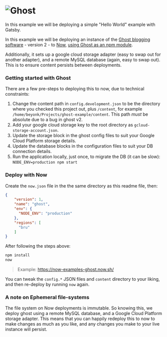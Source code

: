 # <img src="https://cloud.githubusercontent.com/assets/120485/18661790/cf942eda-7f17-11e6-9eb6-9c65bfc2abd8.png" alt="Ghost" />


In this example we will be deploying a simple "Hello World" example with Gatsby.

In this example we will be deploying an instance of the [Ghost blogging
software](https://ghost.org/) - version 2 - to [Now](https://now.sh), [using Ghost as
an npm module](https://docs.ghost.org/docs/using-ghost-as-an-npm-module).

Additionally, it sets up a google cloud storage adapter (easy to swap out for another adapter), and a remote MySQL database (again, easy to swap out). This is to ensure content persists between deployments.

### Getting started with Ghost

There are a few pre-steps to deploying this to now, due to technical constraints:

1. Change the content path in `config.development.json` to be the directory where you checked this project out, plus `/content`, for example `/home/beyonk/Projects/ghost-example/content`. This path *must* be absolute due to a bug in ghost v2.
1. Add your google cloud storage key to the root directory as `gcloud-storage-account.json`.
1. Update the storage block in the ghost config files to suit your Google Cloud Platform storage details.
1. Update the database blocks in the configuration files to suit your DB connection details.
1. Run the application locally, just once, to migrate the DB (it can be slow): `NODE_ENV=production npm start`

### Deploy with Now

Create the `now.json` file in the the same directory as this readme file, then:

```json
{
    "version": 1,
    "name": "ghost",
    "env": {
      "NODE_ENV": "production"
    },
    "regions": [
      "bru"
    ]
}
```

After following the steps above:

```js
npm install
now
```

> Example: https://now-examples-ghost.now.sh/

You can tweak the `config.*` JSON files and `content` directory to your liking,
and then re-deploy by running `now` again.

### A note on Ephemeral file-systems

The file system on Now deployments is immutable. 
So knowing this, we deploy ghost using a remote MySQL database, 
and a Google Cloud Platform storage adapter. This means that you can 
happily redeploy this to now to make changes as much as you like,
and any changes you make to your live instance will persist.
